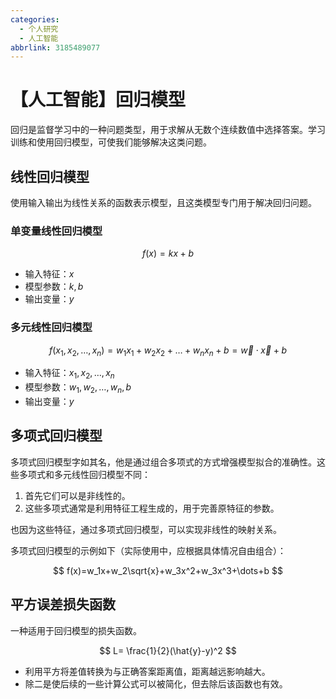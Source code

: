 ```yaml
---
categories:
  - 个人研究
  - 人工智能
abbrlink: 3185489077
---
```

# 【人工智能】回归模型

回归是监督学习中的一种问题类型，用于求解从无数个连续数值中选择答案。学习训练和使用回归模型，可使我们能够解决这类问题。

## 线性回归模型

使用输入输出为线性关系的函数表示模型，且这类模型专门用于解决回归问题。

### 单变量线性回归模型

$$
f(x)=kx+b
$$

- 输入特征：$x$
- 模型参数：$k,b$
- 输出变量：$y$

### 多元线性回归模型

$$
f(x_1,x_2,\dots,x_n)=w_1x_1+w_2x_2+\dots+w_nx_n+b=\vec{w}\cdot\vec{x}+b
$$

- 输入特征：$x_1,x_2,\dots,x_n$
- 模型参数：$w_1,w_2,\dots,w_n,b$
- 输出变量：$y$

## 多项式回归模型

多项式回归模型字如其名，他是通过组合多项式的方式增强模型拟合的准确性。这些多项式和多元线性回归模型不同：

1. 首先它们可以是非线性的。
2. 这些多项式通常是利用特征工程生成的，用于完善原特征的参数。

也因为这些特征，通过多项式回归模型，可以实现非线性的映射关系。

多项式回归模型的示例如下（实际使用中，应根据具体情况自由组合）：

$$
f(x)=w_1x+w_2\sqrt{x}+w_3x^2+w_3x^3+\dots+b
$$

## 平方误差损失函数

一种适用于回归模型的损失函数。

$$
L= \frac{1}{2}(\hat{y}-y)^2
$$

- 利用平方将差值转换为与正确答案距离值，距离越远影响越大。
- 除二是使后续的一些计算公式可以被简化，但去除后该函数也有效。
